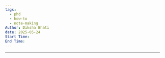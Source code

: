 ```yaml
---
tags:
  - phd
  - how-to
  - note-making
Author: Diksha Bhati
date: 2025-05-24
Start Time: 
End Time:
---
```

-----
